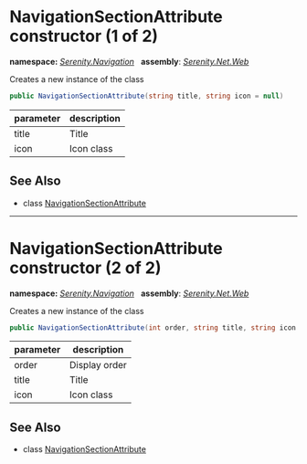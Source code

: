 # NavigationSectionAttribute constructor (1 of 2)
**namespace:** *[Serenity.Navigation](../../README.md#serenity.navigation-namespace)*   **assembly**: *[Serenity.Net.Web](../../README.md)*

Creates a new instance of the class

```csharp
public NavigationSectionAttribute(string title, string icon = null)
```

| parameter | description |
| --- | --- |
| title | Title |
| icon | Icon class |

## See Also

* class [NavigationSectionAttribute](../NavigationSectionAttribute.md)

---

# NavigationSectionAttribute constructor (2 of 2)
**namespace:** *[Serenity.Navigation](../../README.md#serenity.navigation-namespace)*   **assembly**: *[Serenity.Net.Web](../../README.md)*

Creates a new instance of the class

```csharp
public NavigationSectionAttribute(int order, string title, string icon = null)
```

| parameter | description |
| --- | --- |
| order | Display order |
| title | Title |
| icon | Icon class |

## See Also

* class [NavigationSectionAttribute](../NavigationSectionAttribute.md)